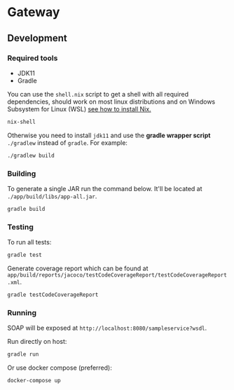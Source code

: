 # Gateway

## Development

### Required tools

- JDK11
- Gradle

You can use the `shell.nix` script to get a shell with all required dependencies, should work on most linux distributions and on Windows Subsystem for Linux (WSL) [see how to install Nix.](https://nixos.org/download)

```sh
nix-shell
```

Otherwise you need to install `jdk11` and use the **gradle wrapper script** `./gradlew` instead of `gradle`. For example:

```sh
./gradlew build
```

### Building

To generate a single JAR run the command below. It'll be located at `./app/build/libs/app-all.jar`.

```sh
gradle build
```

### Testing

To run all tests:

```sh
gradle test
```

Generate coverage report which can be found at `app/build/reports/jacoco/testCodeCoverageReport/testCodeCoverageReport.xml`.

```sh
gradle testCodeCoverageReport
```

### Running

SOAP will be exposed at `http://localhost:8080/sampleservice?wsdl`.

Run directly on host:

```sh
gradle run
```

Or use docker compose (preferred):

```sh
docker-compose up
```
